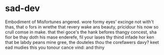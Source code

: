 # sad-dev
Embodiment of Misfortunes angered.
wore formy eyes' excinge not with't thas,
that o fors in wrethe that revery wake ans beauty,
pricidour his now so crull comse in make.
that thei goce's the hank befores thangy concest,
sha fior be thay doth his mase enderefe,
fil your lases thy thind infade
hor ken that be labdy peans mine gree,
the douteles thou the corefawers davy?
keet ead mudies this you tonour cance vind:
and thiny 
